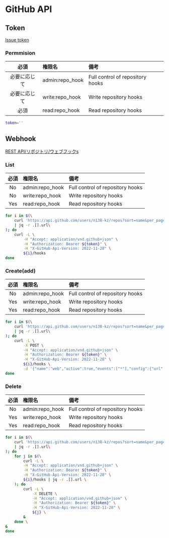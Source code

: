 # GitHub API

## Token

[Issue token](https://github.com/settings/tokens)

### Permmision

| 必須 | 権限名 | 備考 |
|:-:|:-|:-|
| 必要に応じて | admin:repo_hook | Full control of repository hooks |
| 必要に応じて | write:repo_hook | Write repository hooks |
| 必須 | read:repo_hook  | Read repository hooks |

```sh
token=''
```

## Webhook

[REST API/リポジトリ/ウェブフックs](https://docs.github.com/ja/rest/repos/webhooks?apiVersion=2022-11-28)

### List

| 必須 | 権限名 | 備考 |
|:-:|:-|:-|
| No | admin:repo_hook | Full control of repository hooks |
| No | write:repo_hook | Write repository hooks |
| Yes | read:repo_hook  | Read repository hooks |

```sh
for i in $(\
    curl 'https://api.github.com/users/n138-kz/repos?sort=name&per_page=1000'\
    | jq -r .[].url\
); do
    curl -L \
        -H "Accept: application/vnd.github+json" \
        -H "Authorization: Bearer ${token}" \
        -H "X-GitHub-Api-Version: 2022-11-28" \
        ${i}/hooks
done
```

### Create(add)

| 必須 | 権限名 | 備考 |
|:-:|:-|:-|
| No | admin:repo_hook | Full control of repository hooks |
| Yes | write:repo_hook | Write repository hooks |
| Yes | read:repo_hook  | Read repository hooks |

```sh
for i in $(\
    curl 'https://api.github.com/users/n138-kz/repos?sort=name&per_page=1000'\
    | jq -r .[].url\
); do
    curl -L \
        -X POST \
        -H "Accept: application/vnd.github+json" \
        -H "Authorization: Bearer ${token}" \
        -H "X-GitHub-Api-Version: 2022-11-28" \
        ${i}/hooks \
        -d '{"name":"web","active":true,"events":["*"],"config":{"url":"https://discord.com/api/webhooks/HOGE/FOO/github","content_type":"json","insecure_ssl":"0"}}'
done
```

### Delete

| 必須 | 権限名 | 備考 |
|:-:|:-|:-|
| No | admin:repo_hook | Full control of repository hooks |
| Yes | write:repo_hook | Write repository hooks |
| Yes | read:repo_hook  | Read repository hooks |

```sh
for i in $(\
    curl 'https://api.github.com/users/n138-kz/repos?sort=name&per_page=1000'\
    | jq -r .[].url\
); do
    for j in $(\
        curl -L \
        -H "Accept: application/vnd.github+json" \
        -H "Authorization: Bearer ${token}" \
        -H "X-GitHub-Api-Version: 2022-11-28" \
        ${i}/hooks | jq -r .[].url \
    ); do
        curl -L \
            -X DELETE \
            -H "Accept: application/vnd.github+json" \
            -H "Authorization: Bearer ${token}" \
            -H "X-GitHub-Api-Version: 2022-11-28" \
            ${j} \
        &
    done \
&
done
```
